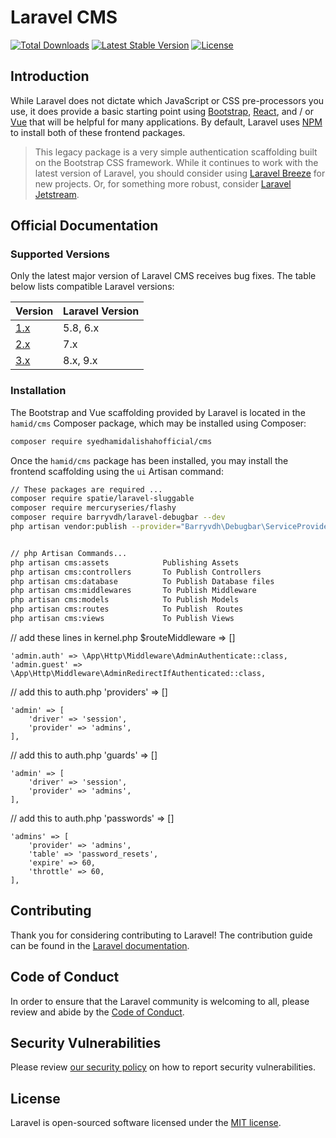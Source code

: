 # Laravel CMS

<a href="https://packagist.org/packages/syedhamidalishahofficial/cms"><img src="https://img.shields.io/packagist/dt/hamid/ui" alt="Total Downloads"></a>
<a href="https://packagist.org/packages/syedhamidalishahofficial/cms"><img src="https://img.shields.io/packagist/v/hamid/ui" alt="Latest Stable Version"></a>
<a href="https://packagist.org/packages/syedhamidalishahofficial/cms"><img src="https://img.shields.io/packagist/l/hamid/ui" alt="License"></a>

## Introduction

While Laravel does not dictate which JavaScript or CSS pre-processors you use, it does provide a basic starting point using [Bootstrap](https://getbootstrap.com/), [React](https://reactjs.org/), and / or [Vue](https://vuejs.org/) that will be helpful for many applications. By default, Laravel uses [NPM](https://www.npmjs.org/) to install both of these frontend packages.

> This legacy package is a very simple authentication scaffolding built on the Bootstrap CSS framework. While it continues to work with the latest version of Laravel, you should consider using [Laravel Breeze](https://github.com/laravel/breeze) for new projects. Or, for something more robust, consider [Laravel Jetstream](https://github.com/laravel/jetstream).

## Official Documentation

### Supported Versions

Only the latest major version of Laravel CMS receives bug fixes. The table below lists compatible Laravel versions:

| Version | Laravel Version |
|---- |----|
| [1.x](https://github.com/syedhamidalishahofficial/cms/tree/1.x) | 5.8, 6.x |
| [2.x](https://github.com/syedhamidalishahofficial/cms/tree/2.x) | 7.x |
| [3.x](https://github.com/syedhamidalishahofficial/cms/tree/3.x) | 8.x, 9.x |

### Installation

The Bootstrap and Vue scaffolding provided by Laravel is located in the `hamid/cms` Composer package, which may be installed using Composer:

```bash
composer require syedhamidalishahofficial/cms
```

Once the `hamid/cms` package has been installed, you may install the frontend scaffolding using the `ui` Artisan command:


```bash
// These packages are required ...
composer require spatie/laravel-sluggable                       
composer require mercuryseries/flashy
composer require barryvdh/laravel-debugbar --dev
php artisan vendor:publish --provider="Barryvdh\Debugbar\ServiceProvider"


// php Artisan Commands...
php artisan cms:assets            Publishing Assets
php artisan cms:controllers       To Publish Controllers
php artisan cms:database          To Publish Database files
php artisan cms:middlewares       To Publish Middleware
php artisan cms:models            To Publish Models
php artisan cms:routes            To Publish  Routes
php artisan cms:views             To Publish Views
```
// add these lines in kernel.php $routeMiddleware => []
```
'admin.auth' => \App\Http\Middleware\AdminAuthenticate::class,
'admin.guest' => \App\Http\Middleware\AdminRedirectIfAuthenticated::class,
```
// add this to auth.php 'providers' => []
```
'admin' => [
    'driver' => 'session',
    'provider' => 'admins',
],

```
// add this to auth.php 'guards' => []
```
'admin' => [
    'driver' => 'session',
    'provider' => 'admins',
],
```
// add this to auth.php 'passwords' => []
```
'admins' => [
    'provider' => 'admins',
    'table' => 'password_resets',
    'expire' => 60,
    'throttle' => 60,
],
```
## Contributing

Thank you for considering contributing to Laravel! The contribution guide can be found in the [Laravel documentation](https://laravel.com/docs/contributions).

## Code of Conduct

In order to ensure that the Laravel community is welcoming to all, please review and abide by the [Code of Conduct](https://laravel.com/docs/contributions#code-of-conduct).

## Security Vulnerabilities

Please review [our security policy](https://github.com/syedhamidalishahofficial/cms/security/policy) on how to report security vulnerabilities.

## License

Laravel is open-sourced software licensed under the [MIT license](LICENSE.md).
